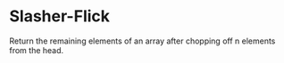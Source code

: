 # Slasher-Flick
Return the remaining elements of an array after chopping off n elements from the head.
